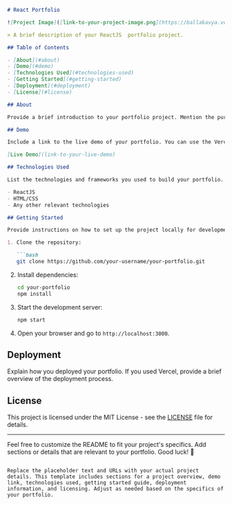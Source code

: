 ```markdown
# React Portfolio

![Project Image]([link-to-your-project-image.png](https://ballakavya.vercel.app/))

> A brief description of your ReactJS  portfolio project.

## Table of Contents

- [About](#about)
- [Demo](#demo)
- [Technologies Used](#technologies-used)
- [Getting Started](#getting-started)
- [Deployment](#deployment)
- [License](#license)

## About

Provide a brief introduction to your portfolio project. Mention the purpose, goals, and any other relevant information.

## Demo

Include a link to the live demo of your portfolio. You can use the Vercel deployment URL or any other hosting service you prefer.

[Live Demo](link-to-your-live-demo)

## Technologies Used

List the technologies and frameworks you used to build your portfolio.

- ReactJS
- HTML/CSS
- Any other relevant technologies

## Getting Started

Provide instructions on how to set up the project locally for development.

1. Clone the repository:

   ```bash
   git clone https://github.com/your-username/your-portfolio.git
   ```

2. Install dependencies:

   ```bash
   cd your-portfolio
   npm install
   ```

3. Start the development server:

   ```bash
   npm start
   ```

4. Open your browser and go to `http://localhost:3000`.

## Deployment

Explain how you deployed your portfolio. If you used Vercel, provide a brief overview of the deployment process.

## License

This project is licensed under the MIT License - see the [LICENSE](LICENSE) file for details.

---

Feel free to customize the README to fit your project's specifics. Add sections or details that are relevant to your portfolio. Good luck! 🚀
```

Replace the placeholder text and URLs with your actual project details. This template includes sections for a project overview, demo link, technologies used, getting started guide, deployment information, and licensing. Adjust as needed based on the specifics of your portfolio.
